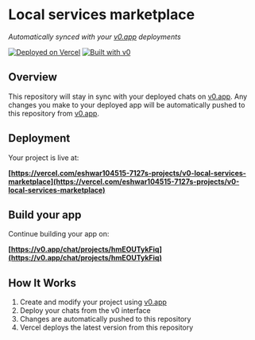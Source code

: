 # Local services marketplace

*Automatically synced with your [v0.app](https://v0.app) deployments*

[![Deployed on Vercel](https://img.shields.io/badge/Deployed%20on-Vercel-black?style=for-the-badge&logo=vercel)](https://vercel.com/eshwar104515-7127s-projects/v0-local-services-marketplace)
[![Built with v0](https://img.shields.io/badge/Built%20with-v0.app-black?style=for-the-badge)](https://v0.app/chat/projects/hmEOUTykFiq)

## Overview

This repository will stay in sync with your deployed chats on [v0.app](https://v0.app).
Any changes you make to your deployed app will be automatically pushed to this repository from [v0.app](https://v0.app).

## Deployment

Your project is live at:

**[https://vercel.com/eshwar104515-7127s-projects/v0-local-services-marketplace](https://vercel.com/eshwar104515-7127s-projects/v0-local-services-marketplace)**

## Build your app

Continue building your app on:

**[https://v0.app/chat/projects/hmEOUTykFiq](https://v0.app/chat/projects/hmEOUTykFiq)**

## How It Works

1. Create and modify your project using [v0.app](https://v0.app)
2. Deploy your chats from the v0 interface
3. Changes are automatically pushed to this repository
4. Vercel deploys the latest version from this repository